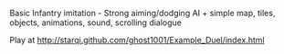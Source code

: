 Basic Infantry imitation - Strong aiming/dodging AI + simple map, tiles, objects, animations, sound, scrolling dialogue

Play at http://starqi.github.com/ghost1001/Example_Duel/index.html
